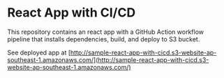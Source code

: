 # React App with CI/CD

This repository contains an react app with a GitHub Action workflow pipeline that installs dependencies, build, and deploy to S3 bucket.

See deployed app at [http://sample-react-app-with-cicd.s3-website-ap-southeast-1.amazonaws.com/](http://sample-react-app-with-cicd.s3-website-ap-southeast-1.amazonaws.com/)
